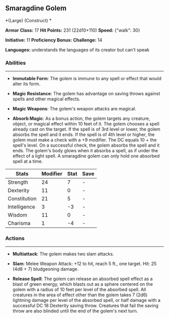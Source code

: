 ## Smaragdine Golem
*(Large) (Construct) *

**Armor Class:** 17
**Hit Points:** 231 (22d10+110)
**Speed:** {"walk": 30}

**Initiative:** 11
**Proficiency Bonus:**
**Challenge:** 14

**Languages:** understands the languages of its creator but can't speak

### Abilities
 --- 
- **Immutable Form**: The golem is immune to any spell or effect that would alter its form.

- **Magic Resistance**: The golem has advantage on saving throws against spells and other magical effects.

- **Magic Weapons**: The golem's weapon attacks are magical.

- **Absorb Magic**: As a bonus action, the golem targets any creature, object, or magical effect within 10 feet of it. The golem chooses a spell already cast on the target. If the spell is of 3rd level or lower, the golem absorbs the spell and it ends. If the spell is of 4th level or higher, the golem must make a check with a +9 modifier. The DC equals 10 + the spell's level. On a successful check, the golem absorbs the spell and it ends. The golem's body glows when it absorbs a spell, as if under the effect of a light spell. A smaragdine golem can only hold one absorbed spell at a time.



| Stats | Modifier | Stat | Save
| ---- | ---- | ---- | ---- |
| Strength | 24 | 7 | - |
| Dexterity | 11 | 0 | - |
| Constitution | 21 | 5 | - |
| Intelligence | 3 | -3 | - |
| Wisdom | 11 | 0 | - |
| Charisma | 1 | -4 | - |

### Actions
 --- 
- **Multiattack**: The golem makes two slam attacks.

- **Slam**: Melee Weapon Attack: +12 to hit, reach 5 ft., one target. Hit: 25 (4d8 + 7) bludgeoning damage.

- **Release Spell**: The golem can release an absorbed spell effect as a blast of green energy, which blasts out as a sphere centered on the golem with a radius of 10 feet per level of the absorbed spell. All creatures in the area of effect other than the golem takes 7 (2d6) lightning damage per level of the absorbed spell, or half damage with a successful DC 18 Dexterity saving throw. Creatures that fail the saving throw are also blinded until the end of the golem's next turn.

